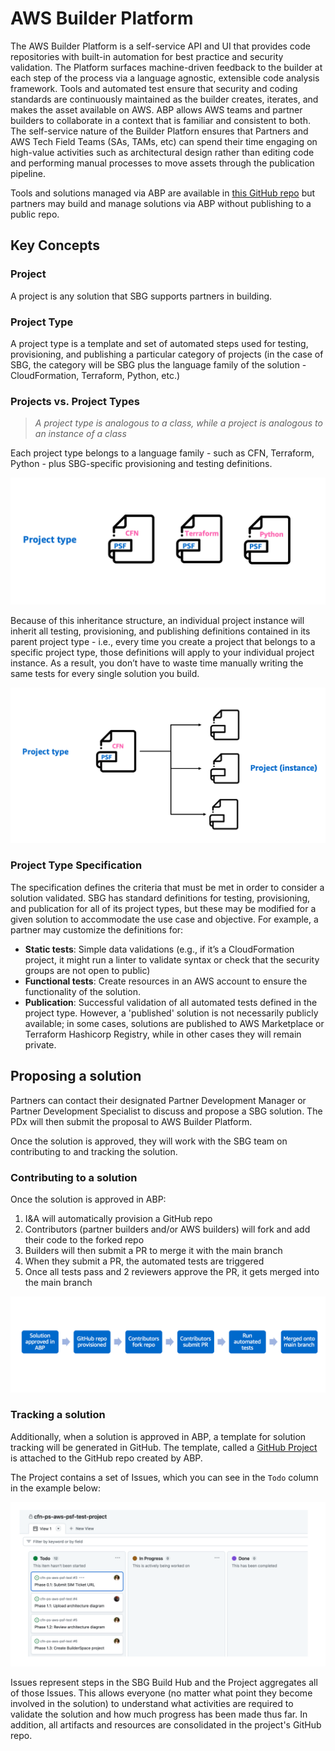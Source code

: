# AWS Builder Platform

The AWS Builder Platform is a self-service API and UI that provides code repositories with built-in automation for best practice and security validation. The Platform surfaces machine-driven feedback to the builder at each step of the process via a language agnostic, extensible code analysis framework. Tools and automated test ensure that security and coding standards are continuously maintained as the builder creates, iterates, and makes the asset available on AWS. ABP allows AWS teams and partner builders to collaborate in a context that is familiar and consistent to both. The self-service nature of the Builder Platforn ensures that Partners and AWS Tech Field Teams (SAs, TAMs, etc) can spend their time engaging on high-value activities such as architectural design rather than editing code and performing manual processes to move assets through the publication pipeline.

Tools and solutions managed via ABP are available in [this GitHub repo](https://github.com/aws-ia) but partners may build and manage solutions via ABP without publishing to a public repo.

## Key Concepts

### Project
A project is any solution that SBG supports partners in building.

### Project Type

A project type is a template and set of automated steps used for testing, provisioning, and publishing a particular category of projects (in the case of SBG, the category will be SBG plus the language family of the solution - CloudFormation, Terraform, Python, etc.)

### Projects vs. Project Types

> _A project type is analogous to a class, while a project is analogous to an instance of a class_

Each project type belongs to a language family - such as CFN, Terraform, Python - plus SBG-specific provisioning and testing definitions.

![Project Type](../resources/images/project-type.png)

Because of this inheritance structure, an individual project instance will inherit all testing, provisioning, and publishing definitions contained in its parent project type - i.e., every time you create a project that belongs to a specific project type, those definitions will apply to your individual project instance. As a result, you don’t have to waste time manually writing the same tests for every single solution you build.

![CFN Project Type](../resources/images/cfn-project-type.png)

### Project Type Specification
The specification defines the criteria that must be met in order to consider a solution validated. SBG has standard definitions for testing, provisioning, and publication for all of its project types, but these may be modified for a given solution to accommodate the use case and objective. For example, a partner may customize the definitions for:

* **Static tests**: Simple data validations (e.g., if it’s a CloudFormation project, it might run a linter to validate syntax or check that the security groups are not open to public)
* **Functional tests**: Create resources in an AWS account to ensure the functionality of the solution.
* **Publication**: Successful validation of all automated tests defined in the project type. However, a 'published' solution is not necessarily publicly available; in some cases, solutions are  published to AWS Marketplace or Terraform Hashicorp Registry, while in other cases they will remain private.

## Proposing a solution
Partners can contact their designated Partner Development Manager or Partner Development Specialist to discuss and propose a SBG solution. The PDx will then submit the proposal to AWS Builder Platform.

Once the solution is approved, they will work with the SBG team on contributing to and tracking the solution.

### Contributing to a solution
Once the solution is approved in ABP:

1. I&A will automatically provision a GitHub repo
2. Contributors (partner builders and/or AWS builders) will fork and add their code to the forked repo
3. Builders will then submit a PR to merge it with the main branch
4. When they submit a PR, the automated tests are triggered
5. Once all tests pass and 2 reviewers approve the PR, it gets merged into the main branch

![Contributing](../resources/images/contributing.png)

### Tracking a solution
Additionally, when a solution is approved in ABP, a template for solution tracking will be generated in GitHub. The template, called a [GitHub Project](https://docs.github.com/en/issues/planning-and-tracking-with-projects/learning-about-projects/about-projects) is attached to the GitHub repo created by ABP.

The Project contains a set of Issues, which you can see in the `Todo` column in the example below:

![GitHub Project](../resources/images/ghproject.png)

Issues represent steps in the SBG Build Hub and the Project aggregates all of those Issues. This allows everyone (no matter what point they become involved in the solution) to understand what activities are required to validate the solution and how much progress has been made thus far. In addition, all artifacts and resources are consolidated in the project's GitHub repo.
